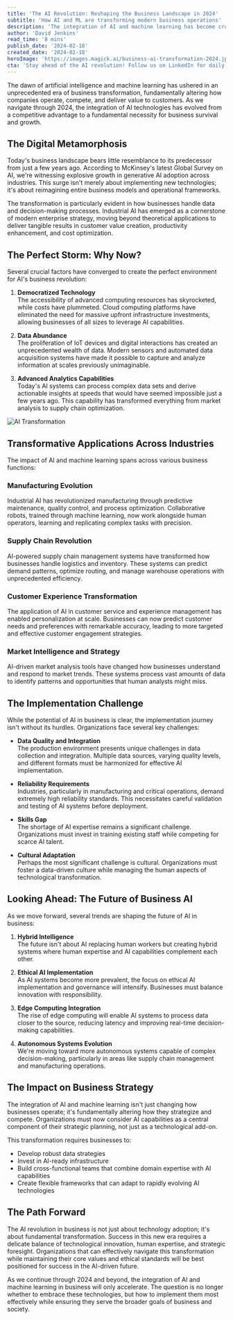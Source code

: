 ```yaml
---
title: 'The AI Revolution: Reshaping the Business Landscape in 2024'
subtitle: 'How AI and ML are transforming modern business operations'
description: 'The integration of AI and machine learning has become crucial for business survival and growth in 2024. This comprehensive analysis explores how AI is transforming industries through democratized technology, data abundance, and advanced analytics capabilities, while addressing implementation challenges and future trends in business AI adoption.'
author: 'David Jenkins'
read_time: '8 mins'
publish_date: '2024-02-18'
created_date: '2024-02-18'
heroImage: 'https://images.magick.ai/business-ai-transformation-2024.jpg'
cta: 'Stay ahead of the AI revolution! Follow us on LinkedIn for daily insights into how artificial intelligence is reshaping the business landscape and learn from industry leaders who are successfully navigating this transformation.'
---
```


The dawn of artificial intelligence and machine learning has ushered in an unprecedented era of business transformation, fundamentally altering how companies operate, compete, and deliver value to customers. As we navigate through 2024, the integration of AI technologies has evolved from a competitive advantage to a fundamental necessity for business survival and growth.

## The Digital Metamorphosis

Today's business landscape bears little resemblance to its predecessor from just a few years ago. According to McKinsey's latest Global Survey on AI, we're witnessing explosive growth in generative AI adoption across industries. This surge isn't merely about implementing new technologies; it's about reimagining entire business models and operational frameworks.

The transformation is particularly evident in how businesses handle data and decision-making processes. Industrial AI has emerged as a cornerstone of modern enterprise strategy, moving beyond theoretical applications to deliver tangible results in customer value creation, productivity enhancement, and cost optimization.

## The Perfect Storm: Why Now?

Several crucial factors have converged to create the perfect environment for AI's business revolution:

1. **Democratized Technology**  
   The accessibility of advanced computing resources has skyrocketed, while costs have plummeted. Cloud computing platforms have eliminated the need for massive upfront infrastructure investments, allowing businesses of all sizes to leverage AI capabilities.

2. **Data Abundance**  
   The proliferation of IoT devices and digital interactions has created an unprecedented wealth of data. Modern sensors and automated data acquisition systems have made it possible to capture and analyze information at scales previously unimaginable.

3. **Advanced Analytics Capabilities**  
   Today's AI systems can process complex data sets and derive actionable insights at speeds that would have seemed impossible just a few years ago. This capability has transformed everything from market analysis to supply chain optimization.

![AI Transformation](https://i.magick.ai/PIXE/1738406181100_magick_img.webp)

## Transformative Applications Across Industries

The impact of AI and machine learning spans across various business functions:

### Manufacturing Evolution  
Industrial AI has revolutionized manufacturing through predictive maintenance, quality control, and process optimization. Collaborative robots, trained through machine learning, now work alongside human operators, learning and replicating complex tasks with precision.

### Supply Chain Revolution  
AI-powered supply chain management systems have transformed how businesses handle logistics and inventory. These systems can predict demand patterns, optimize routing, and manage warehouse operations with unprecedented efficiency.

### Customer Experience Transformation  
The application of AI in customer service and experience management has enabled personalization at scale. Businesses can now predict customer needs and preferences with remarkable accuracy, leading to more targeted and effective customer engagement strategies.

### Market Intelligence and Strategy  
AI-driven market analysis tools have changed how businesses understand and respond to market trends. These systems process vast amounts of data to identify patterns and opportunities that human analysts might miss.

## The Implementation Challenge

While the potential of AI in business is clear, the implementation journey isn't without its hurdles. Organizations face several key challenges:

- **Data Quality and Integration**  
  The production environment presents unique challenges in data collection and integration. Multiple data sources, varying quality levels, and different formats must be harmonized for effective AI implementation.

- **Reliability Requirements**  
  Industries, particularly in manufacturing and critical operations, demand extremely high reliability standards. This necessitates careful validation and testing of AI systems before deployment.

- **Skills Gap**  
  The shortage of AI expertise remains a significant challenge. Organizations must invest in training existing staff while competing for scarce AI talent.

- **Cultural Adaptation**  
  Perhaps the most significant challenge is cultural. Organizations must foster a data-driven culture while managing the human aspects of technological transformation.

## Looking Ahead: The Future of Business AI

As we move forward, several trends are shaping the future of AI in business:

1. **Hybrid Intelligence**  
   The future isn't about AI replacing human workers but creating hybrid systems where human expertise and AI capabilities complement each other.

2. **Ethical AI Implementation**  
   As AI systems become more prevalent, the focus on ethical AI implementation and governance will intensify. Businesses must balance innovation with responsibility.

3. **Edge Computing Integration**  
   The rise of edge computing will enable AI systems to process data closer to the source, reducing latency and improving real-time decision-making capabilities.

4. **Autonomous Systems Evolution**  
   We're moving toward more autonomous systems capable of complex decision-making, particularly in areas like supply chain management and manufacturing operations.

## The Impact on Business Strategy

The integration of AI and machine learning isn't just changing how businesses operate; it's fundamentally altering how they strategize and compete. Organizations must now consider AI capabilities as a central component of their strategic planning, not just as a technological add-on.

This transformation requires businesses to:
- Develop robust data strategies
- Invest in AI-ready infrastructure
- Build cross-functional teams that combine domain expertise with AI capabilities
- Create flexible frameworks that can adapt to rapidly evolving AI technologies

## The Path Forward

The AI revolution in business is not just about technology adoption; it's about fundamental transformation. Success in this new era requires a delicate balance of technological innovation, human expertise, and strategic foresight. Organizations that can effectively navigate this transformation while maintaining their core values and ethical standards will be best positioned for success in the AI-driven future.

As we continue through 2024 and beyond, the integration of AI and machine learning in business will only accelerate. The question is no longer whether to embrace these technologies, but how to implement them most effectively while ensuring they serve the broader goals of business and society.